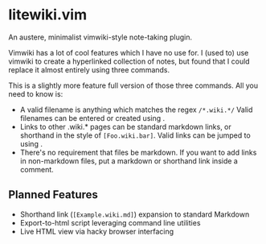 # litewiki.vim

An austere, minimalist vimwiki-style note-taking plugin.

Vimwiki has a lot of cool features which I have no use for.
I (used to) use vimwiki to create a hyperlinked collection of notes,
but found that I could replace it almost entirely using three commands.

This is a slightly more feature full version of those three commands.
All you need to know is:

 * A valid filename is anything which matches the regex `/*.wiki.*/`
   Valid filenames can be entered or created using <Enter>.
 * Links to other .wiki.\* pages can be standard markdown links,
   or shorthand in the style of `[Foo.wiki.bar]`.
   Valid links can be jumped to using <Tab>.
 * There's no requirement that files be markdown.
   If you want to add links in non-markdown files, put a markdown or
   shorthand link inside a comment.

## Planned Features

 * Shorthand link (`[Example.wiki.md]`) expansion to standard Markdown
 * Export-to-html script leveraging command line utilities
 * Live HTML view via hacky browser interfacing

